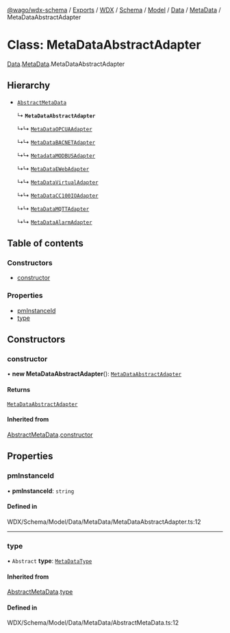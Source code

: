 [@wago/wdx-schema](../README.md) / [Exports](../modules.md) / [WDX](../modules/WDX.md) / [Schema](../modules/WDX.Schema.md) / [Model](../modules/WDX.Schema.Model.md) / [Data](../modules/WDX.Schema.Model.Data.md) / [MetaData](../modules/WDX.Schema.Model.Data.MetaData.md) / MetaDataAbstractAdapter

# Class: MetaDataAbstractAdapter

[Data](../modules/WDX.Schema.Model.Data.md).[MetaData](../modules/WDX.Schema.Model.Data.MetaData.md).MetaDataAbstractAdapter

## Hierarchy

- [`AbstractMetaData`](WDX.Schema.Model.Data.MetaData.AbstractMetaData.md)

  ↳ **`MetaDataAbstractAdapter`**

  ↳↳ [`MetaDataOPCUAAdapter`](WDX.Schema.Model.Data.MetaData.MetaDataOPCUAAdapter.md)

  ↳↳ [`MetaDataBACNETAdapter`](WDX.Schema.Model.Data.MetaData.MetaDataBACNETAdapter.md)

  ↳↳ [`MetadataMODBUSAdapter`](WDX.Schema.Model.Data.MetaData.MetadataMODBUSAdapter.md)

  ↳↳ [`MetaDataEWebAdapter`](WDX.Schema.Model.Data.MetaData.MetaDataEWebAdapter.md)

  ↳↳ [`MetaDataVirtualAdapter`](WDX.Schema.Model.Data.MetaData.MetaDataVirtualAdapter.md)

  ↳↳ [`MetaDataCC100IOAdapter`](WDX.Schema.Model.Data.MetaData.MetaDataCC100IOAdapter.md)

  ↳↳ [`MetaDataMQTTAdapter`](WDX.Schema.Model.Data.MetaData.MetaDataMQTTAdapter.md)

  ↳↳ [`MetaDataAlarmAdapter`](WDX.Schema.Model.Data.MetaData.MetaDataAlarmAdapter.md)

## Table of contents

### Constructors

- [constructor](WDX.Schema.Model.Data.MetaData.MetaDataAbstractAdapter.md#constructor)

### Properties

- [pmInstanceId](WDX.Schema.Model.Data.MetaData.MetaDataAbstractAdapter.md#pminstanceid)
- [type](WDX.Schema.Model.Data.MetaData.MetaDataAbstractAdapter.md#type)

## Constructors

### constructor

• **new MetaDataAbstractAdapter**(): [`MetaDataAbstractAdapter`](WDX.Schema.Model.Data.MetaData.MetaDataAbstractAdapter.md)

#### Returns

[`MetaDataAbstractAdapter`](WDX.Schema.Model.Data.MetaData.MetaDataAbstractAdapter.md)

#### Inherited from

[AbstractMetaData](WDX.Schema.Model.Data.MetaData.AbstractMetaData.md).[constructor](WDX.Schema.Model.Data.MetaData.AbstractMetaData.md#constructor)

## Properties

### pmInstanceId

• **pmInstanceId**: `string`

#### Defined in

WDX/Schema/Model/Data/MetaData/MetaDataAbstractAdapter.ts:12

___

### type

• `Abstract` **type**: [`MetaDataType`](../enums/WDX.Schema.Model.Data.MetaData.MetaDataType.md)

#### Inherited from

[AbstractMetaData](WDX.Schema.Model.Data.MetaData.AbstractMetaData.md).[type](WDX.Schema.Model.Data.MetaData.AbstractMetaData.md#type)

#### Defined in

WDX/Schema/Model/Data/MetaData/AbstractMetaData.ts:12
